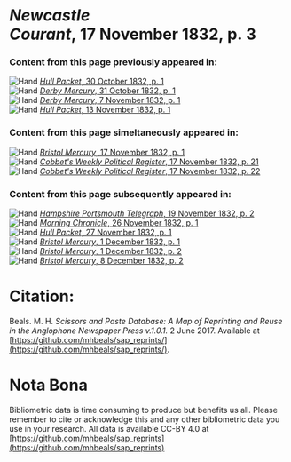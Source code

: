 # *Newcastle Courant*, 17 November 1832, p. 3  
  
### Content from this page previously appeared in:  
![Hand](http://scissorsandpaste.net/wp-content/uploads/2017/06/smallhandpointer.png) [*Hull Packet*, 30 October 1832, p. 1](https://mhbeals.github.io/sap_html/Hull-Packet/Hull-Packet-30-October-1832-p-1)  
![Hand](http://scissorsandpaste.net/wp-content/uploads/2017/06/smallhandpointer.png) [*Derby Mercury*, 31 October 1832, p. 1](https://mhbeals.github.io/sap_html/Derby-Mercury/Derby-Mercury-31-October-1832-p-1)  
![Hand](http://scissorsandpaste.net/wp-content/uploads/2017/06/smallhandpointer.png) [*Derby Mercury*, 7 November 1832, p. 1](https://mhbeals.github.io/sap_html/Derby-Mercury/Derby-Mercury-7-November-1832-p-1)  
![Hand](http://scissorsandpaste.net/wp-content/uploads/2017/06/smallhandpointer.png) [*Hull Packet*, 13 November 1832, p. 1](https://mhbeals.github.io/sap_html/Hull-Packet/Hull-Packet-13-November-1832-p-1)  
  
### Content from this page simeltaneously appeared in:  
![Hand](http://scissorsandpaste.net/wp-content/uploads/2017/06/smallhandpointer.png) [*Bristol Mercury*, 17 November 1832, p. 1](https://mhbeals.github.io/sap_html/Bristol-Mercury/Bristol-Mercury-17-November-1832-p-1)  
![Hand](http://scissorsandpaste.net/wp-content/uploads/2017/06/smallhandpointer.png) [*Cobbet's Weekly Political Register*, 17 November 1832, p. 21](https://mhbeals.github.io/sap_html/Cobbet's-Weekly-Political-Register/Cobbet's-Weekly-Political-Register-17-November-1832-p-21)  
![Hand](http://scissorsandpaste.net/wp-content/uploads/2017/06/smallhandpointer.png) [*Cobbet's Weekly Political Register*, 17 November 1832, p. 22](https://mhbeals.github.io/sap_html/Cobbet's-Weekly-Political-Register/Cobbet's-Weekly-Political-Register-17-November-1832-p-22)  
  
### Content from this page subsequently appeared in:  
![Hand](http://scissorsandpaste.net/wp-content/uploads/2017/06/smallhandpointer.png) [*Hampshire Portsmouth Telegraph*, 19 November 1832, p. 2](https://mhbeals.github.io/sap_html/Hampshire-Portsmouth-Telegraph/Hampshire-Portsmouth-Telegraph-19-November-1832-p-2)  
![Hand](http://scissorsandpaste.net/wp-content/uploads/2017/06/smallhandpointer.png) [*Morning Chronicle*, 26 November 1832, p. 1](https://mhbeals.github.io/sap_html/Morning-Chronicle/Morning-Chronicle-26-November-1832-p-1)  
![Hand](http://scissorsandpaste.net/wp-content/uploads/2017/06/smallhandpointer.png) [*Hull Packet*, 27 November 1832, p. 1](https://mhbeals.github.io/sap_html/Hull-Packet/Hull-Packet-27-November-1832-p-1)  
![Hand](http://scissorsandpaste.net/wp-content/uploads/2017/06/smallhandpointer.png) [*Bristol Mercury*, 1 December 1832, p. 1](https://mhbeals.github.io/sap_html/Bristol-Mercury/Bristol-Mercury-1-December-1832-p-1)  
![Hand](http://scissorsandpaste.net/wp-content/uploads/2017/06/smallhandpointer.png) [*Bristol Mercury*, 1 December 1832, p. 2](https://mhbeals.github.io/sap_html/Bristol-Mercury/Bristol-Mercury-1-December-1832-p-2)  
![Hand](http://scissorsandpaste.net/wp-content/uploads/2017/06/smallhandpointer.png) [*Bristol Mercury*, 8 December 1832, p. 2](https://mhbeals.github.io/sap_html/Bristol-Mercury/Bristol-Mercury-8-December-1832-p-2)  


# Citation: 

Beals. M. H. *Scissors and Paste Database: A Map of Reprinting and Reuse in the Anglophone Newspaper Press v.1.0.1.* 2 June 2017. Available at [https://github.com/mhbeals/sap_reprints/](https://github.com/mhbeals/sap_reprints/). 

# Nota Bona

Bibliometric data is time consuming to produce but benefits us all. Please remember to cite or acknowledge this and any other bibliometric data you use in your research. All data is available CC-BY 4.0 at [https://github.com/mhbeals/sap_reprints](https://github.com/mhbeals/sap_reprints)